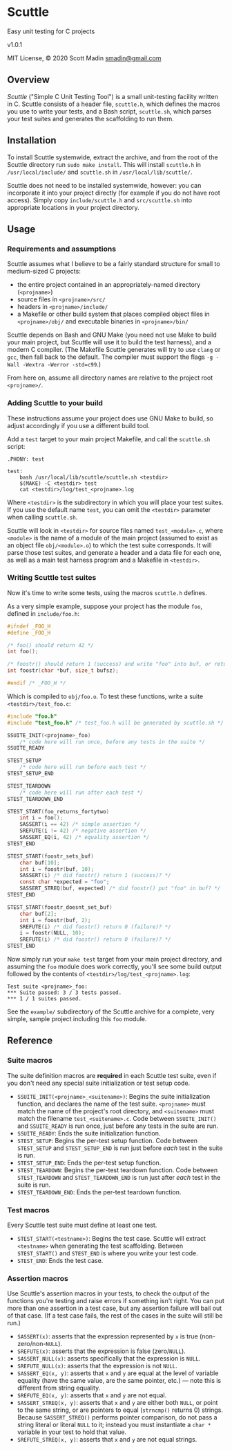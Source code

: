 # Scuttle

Easy unit testing for C projects

v1.0.1

MIT License, &copy; 2020 Scott Madin <smadin@gmail.com>

## Overview

*Scuttle* ("Simple C Unit Testing Tool") is a small unit-testing facility written in C. Scuttle consists of a header file, `scuttle.h`, which defines the macros you use to write your tests, and a Bash script, `scuttle.sh`, which parses your test suites and generates the scaffolding to run them.

## Installation

To install Scuttle systemwide, extract the archive, and from the root of the Scuttle directory run `sudo make install`. This will install `scuttle.h` in `/usr/local/include/` and `scuttle.sh` in `/usr/local/lib/scuttle/`.

Scuttle does not need to be installed systemwide, however: you can incorporate it into your project directly (for example if you do not have root access). Simply copy `include/scuttle.h` and `src/scuttle.sh` into appropriate locations in your project directory.

## Usage

### Requirements and assumptions

Scuttle assumes what I believe to be a fairly standard structure for small to medium-sized C projects:

- the entire project contained in an appropriately-named directory (`<projname>`)
- source files in `<projname>/src/`
- headers in `<projname>/include/`
- a Makefile or other build system that places compiled object files in `<projname>/obj/` and executable binaries in `<projname>/bin/`

Scuttle depends on Bash and GNU Make (you need not use Make to build your main project, but Scuttle will use it to build the test harness), and a modern C compiler. (The Makefile Scuttle generates will try to use `clang` or `gcc`, then fall back to the default. The compiler must support the flags `-g -Wall -Wextra -Werror -std=c99`.)

From here on, assume all directory names are relative to the project root `<projname>/`.

### Adding Scuttle to your build

These instructions assume your project does use GNU Make to build, so adjust accordingly if you use a different build tool.

Add a `test` target to your main project Makefile, and call the `scuttle.sh` script:

```make
.PHONY: test

test:
    bash /usr/local/lib/scuttle/scuttle.sh <testdir>
    $(MAKE) -C <testdir> test
    cat <testdir>/log/test_<projname>.log
```

Where `<testdir>` is the subdirectory in which you will place your test suites. If you use the default name `test`, you can omit the `<testdir>` parameter when calling `scuttle.sh`.

Scuttle will look in `<testdir>` for source files named `test_<module>.c`, where `<module>` is the name of a module of the main project (assumed to exist as an object file `obj/<module>.o`) to which the test suite corresponds. It will parse those test suites, and generate a header and a data file for each one, as well as a main test harness program and a Makefile in `<testdir>`.

### Writing Scuttle test suites

Now it's time to write some tests, using the macros `scuttle.h` defines.

As a very simple example, suppose your project has the module `foo`, defined in `include/foo.h`:

```c
#ifndef _FOO_H
#define _FOO_H

/* foo() should return 42 */
int foo();

/* foostr() should return 1 (success) and write "foo" into buf, or return 0 (failure) if buf is NULL or too small */
int foostr(char *buf, size_t bufsz);

#endif /* _FOO_H */
```

Which is compiled to `obj/foo.o`. To test these functions, write a suite `<testdir>/test_foo.c`:

```c
#include "foo.h"
#include "test_foo.h" /* test_foo.h will be generated by scuttle.sh */

SSUITE_INIT(<projname>_foo)
    /* code here will run once, before any tests in the suite */
SSUITE_READY

STEST_SETUP
    /* code here will run before each test */
STEST_SETUP_END

STEST_TEARDOWN
    /* code here will run after each test */
STEST_TEARDOWN_END

STEST_START(foo_returns_fortytwo)
    int i = foo();
    SASSERT(i == 42) /* simple assertion */
    SREFUTE(i != 42) /* negative assertion */
    SASSERT_EQ(i, 42) /* equality assertion */
STEST_END

STEST_START(foostr_sets_buf)
    char buf[10];
    int i = foostr(buf, 10);
    SASSERT(i) /* did foostr() return 1 (success)? */
    const char *expected = "foo";
    SASSERT_STREQ(buf, expected) /* did foostr() put "foo" in buf? */
STEST_END

STEST_START(foostr_doesnt_set_buf)
    char buf[2];
    int i = foostr(buf, 2);
    SREFUTE(i) /* did foostr() return 0 (failure)? */
    i = foostr(NULL, 10);
    SREFUTE(i) /* did foostr() return 0 (failure)? */
STEST_END
```

Now simply run your `make test` target from your main project directory, and assuming the `foo` module does work correctly, you'll see some build output followed by the contents of `<testdir>/log/test_<projname>.log`:

```
Test suite <projname>_foo:
*** Suite passed: 3 / 3 tests passed.
*** 1 / 1 suites passed.
```

See the `example/` subdirectory of the Scuttle archive for a complete, very simple, sample project including this `foo` module.

## Reference

### Suite macros

The suite definition macros are **required** in each Scuttle test suite, even if you don't need any special suite initialization or test setup code.

- `SSUITE_INIT(<projname>_<suitename>)`: Begins the suite initialization function, and declares the name of the test suite. `<projname>` must match the name of the project's root directory, and `<suitename>` must match the filename `test_<suitename>.c`. Code between `SSUITE_INIT()` and `SSUITE_READY` is run once, just before any tests in the suite are run.
- `SSUITE_READY`: Ends the suite initialization function.
- `STEST_SETUP`: Begins the per-test setup function. Code between `STEST_SETUP` and `STEST_SETUP_END` is run just before _each_ test in the suite is run.
- `STEST_SETUP_END`: Ends the per-test setup function.
- `STEST_TEARDOWN`: Begins the per-test teardown function. Code between `STEST_TEARDOWN` and `STEST_TEARDOWN_END` is run just after _each_ test in the suite is run.
- `STEST_TEARDOWN_END`: Ends the per-test teardown function.

### Test macros

Every Scuttle test suite must define at least one test.

- `STEST_START(<testname>)`: Begins the test case. Scuttle will extract `<testname>` when generating the test scaffolding. Between `STEST_START()` and `STEST_END` is where you write your test code.
- `STEST_END`: Ends the test case.

### Assertion macros

Use Scuttle's assertion macros in your tests, to check the output of the functions you're testing and raise errors if something isn't right. You can put more than one assertion in a test case, but any assertion failure will bail out of that case. (If a test case fails, the rest of the cases in the suite will still be run.)

- `SASSERT(x)`: asserts that the expression represented by `x` is true (non-zero/non-`NULL`).
- `SREFUTE(x)`: asserts that the expression is false (zero/`NULL`).
- `SASSERT_NULL(x)`: asserts specifically that the expression is `NULL`.
- `SREFUTE_NULL(x)`: asserts that the expression is not `NULL`.
- `SASSERT_EQ(x, y)`: asserts that `x` and `y` are equal at the level of variable equality (have the same value, are the same pointer, etc.) — note this is different from string equality.
- `SREFUTE_EQ(x, y)`: asserts that `x` and `y` are not equal.
- `SASSERT_STREQ(x, y)`: asserts that `x` and `y` are either both `NULL`, or point to the same string, or are pointers to equal (`strncmp()` returns 0) strings. Because `SASSERT_STREQ()` performs pointer comparison, do not pass a string literal or literal `NULL` to it; instead you must instantiate a `char *` variable in your test to hold that value.
- `SREFUTE_STREQ(x, y)`: asserts that `x` and `y` are not equal strings.
